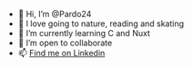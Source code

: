 - 👋 Hi, I’m @Pardo24
- 🌱 I love going to nature, reading and skating
- 👀 I’m currently learning C and Nuxt 
- 💞️ I’m open to collaborate
- 📫 [Find me on Linkedin](https://www.linkedin.com/in/daniel-pardo-celaya/)

        

<!---
Pardo24/Pardo24 is a ✨ special ✨ repository because its `README.md` (this file) appears on your GitHub profile.
You can click the Preview link to take a look at your changes.
--->
